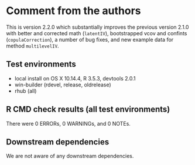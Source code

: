 # Comment from the authors
This is version 2.2.0 which substantially improves the previous version 2.1.0 with better and corrected math (`latentIV`), bootstrapped vcov and confints (`copulaCorrection`), a number of bug fixes, and new example data for method `multilevelIV`.

## Test environments
* local install on OS X 10.14.4, R 3.5.3, devtools 2.0.1
* win-builder (rdevel, release, oldrelease)
* rhub (all)

## R CMD check results (all test environments)
There were 0 ERRORs, 0 WARNINGs, and 0 NOTEs.

## Downstream dependencies
We are not aware of any downstream dependencies.
